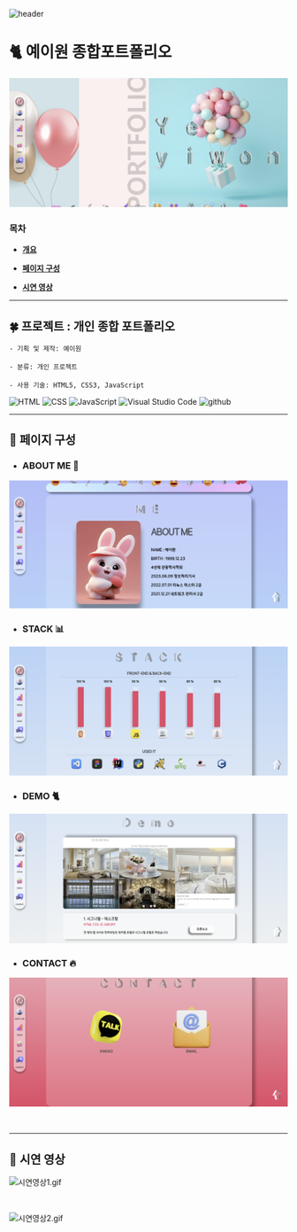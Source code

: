 ![header](https://capsule-render.vercel.app/api?type=Soft&color=F1B4BB&height=150&section=header&text=YE%202W&fontSize=80&fontColor=132043&animation=blink)

# 🐈 예이원 종합포트폴리오 

![종합사이트1.png](img%2F%EC%A2%85%ED%95%A9%EC%82%AC%EC%9D%B4%ED%8A%B81.png)

### 목차
<b>


- [개요](#-프로젝트--개인-종합-포트폴리오)

- [페이지 구성](#-페이지-구성)

- [시연 영상](#-시연-영상)

</b>

---

## 🍀 프로젝트 : 개인 종합 포트폴리오


    - 기획 및 제작: 예이원

    - 분류: 개인 프로젝트

    - 사용 기술: HTML5, CSS3, JavaScript

![HTML](https://img.shields.io/badge/HTML-ef6262?style=for-the-badge&logo=html5&logoColor=white) ![CSS](https://img.shields.io/badge/CSS-2B2A4C?&style=for-the-badge&logo=css3&logoColor=white) ![JavaScript](https://img.shields.io/badge/JavaScript-F7DF1E?style=for-the-badge&logo=JavaScript&logoColor=white) ![Visual Studio Code](https://img.shields.io/badge/Visual_Studio_Code-0078D4?style=for-the-badge&logo=visual%20studio%20code&logoColor=white) ![github](https://img.shields.io/badge/GitHub-100000?style=for-the-badge&logo=github&logoColor=white)

---

## 👀 페이지 구성 

- ### ABOUT ME 🙈
![aboutme.png](img%2Faboutme.png)

- ### STACK 📊 
![chart.png](img%2Fchart.png)
- ### DEMO 🐈
![demo1.png](img%2Fdemo1.png)

- ### CONTACT 🔥
![contact.png](img%2Fcontact.png)

<br>

---

## 👀 시연 영상
![시연영상1.gif](img%2F%EC%8B%9C%EC%97%B0%EC%98%81%EC%83%811.gif)

<br>

![시연영상2.gif](img%2F%EC%8B%9C%EC%97%B0%EC%98%81%EC%83%812.gif)

